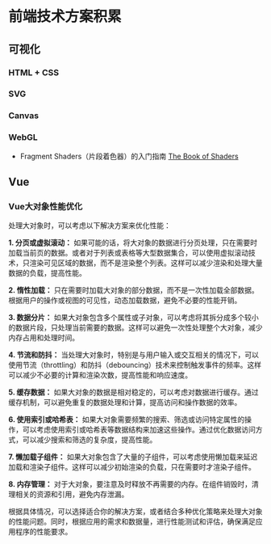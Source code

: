 # 前端技术方案积累

## 可视化

### HTML + CSS

### SVG

### Canvas

### WebGL

* Fragment Shaders（片段着色器）的入门指南 [The Book of Shaders](https://thebookofshaders.com/?lan=ch)


## Vue

### Vue大对象性能优化

处理大对象时，可以考虑以下解决方案来优化性能：

**1. 分页或虚拟滚动：**
如果可能的话，将大对象的数据进行分页处理，只在需要时加载当前页的数据。或者对于列表或表格等大型数据集合，可以使用虚拟滚动技术，只渲染可见区域的数据，而不是渲染整个列表。这样可以减少渲染和处理大量数据的负载，提高性能。

**2. 惰性加载：**
只在需要时加载大对象的部分数据，而不是一次性加载全部数据。根据用户的操作或视图的可见性，动态加载数据，避免不必要的性能开销。

**3. 数据分片：**
如果大对象包含多个属性或子对象，可以考虑将其拆分成多个较小的数据片段，只处理当前需要的数据。这样可以避免一次性处理整个大对象，减少内存占用和处理时间。

**4. 节流和防抖：**
当处理大对象时，特别是与用户输入或交互相关的情况下，可以使用节流（throttling）和防抖（debouncing）技术来控制触发事件的频率。这样可以减少不必要的计算和渲染次数，提高性能和响应速度。

**5. 缓存数据：**
如果大对象的数据是相对稳定的，可以考虑对数据进行缓存。通过缓存机制，可以避免重复的数据处理和计算，提高访问和操作数据的效率。

**6. 使用索引或哈希表：**
如果大对象需要频繁的搜索、筛选或访问特定属性的操作，可以考虑使用索引或哈希表等数据结构来加速这些操作。通过优化数据访问方式，可以减少搜索和筛选的复杂度，提高性能。

**7. 懒加载子组件：**
如果大对象包含了大量的子组件，可以考虑使用懒加载来延迟加载和渲染子组件。这样可以减少初始渲染的负载，只在需要时才渲染子组件。

**8. 内存管理：**
对于大对象，要注意及时释放不再需要的内存。在组件销毁时，清理相关的资源和引用，避免内存泄漏。

根据具体情况，可以选择适合你的解决方案，或者结合多种优化策略来处理大对象的性能问题。同时，根据应用的需求和数据量，进行性能测试和评估，确保满足应用程序的性能要求。
